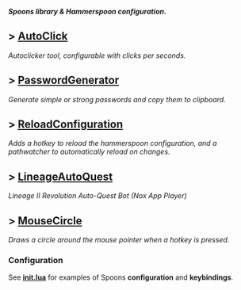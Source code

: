 ***Spoons library &amp; Hammerspoon configuration.***

## > [AutoClick](https://github.com/Carleslc/Spoons/blob/master/Spoons/AutoClick.spoon/html/AutoClick.html)

*Autoclicker tool, configurable with clicks per seconds.*

## > [PasswordGenerator](https://github.com/Carleslc/Spoons/blob/master/Spoons/PasswordGenerator.spoon/html/PasswordGenerator.html)

*Generate simple or strong passwords and copy them to clipboard.*

## > [ReloadConfiguration](https://github.com/Carleslc/Spoons/blob/master/Spoons/ReloadConfiguration.spoon/html/ReloadConfiguration.html)

*Adds a hotkey to reload the hammerspoon configuration, and a pathwatcher to automatically reload on changes.*

## > [LineageAutoQuest](https://github.com/Carleslc/Spoons/blob/master/Spoons/LineageAutoQuest.spoon/html/LineageAutoQuest.html)

*Lineage II Revolution Auto-Quest Bot (Nox App Player)*

## > [MouseCircle](https://github.com/Carleslc/Spoons/blob/master/Spoons/MouseCircle.spoon/html/MouseCircle.html)

*Draws a circle around the mouse pointer when a hotkey is pressed.*

### Configuration

See [**init.lua**](https://github.com/Carleslc/Spoons/blob/master/init.lua) for examples of Spoons **configuration** and **keybindings**.
